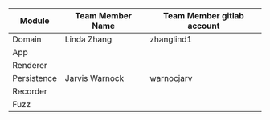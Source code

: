 
| Module | Team Member Name | Team Member gitlab account |
|--------|------------------| ---------------------------|
| Domain | Linda Zhang | zhanglind1 | 
| App    | | |
| Renderer | | |
| Persistence | Jarvis Warnock | warnocjarv |
| Recorder | | |
| Fuzz | | |
